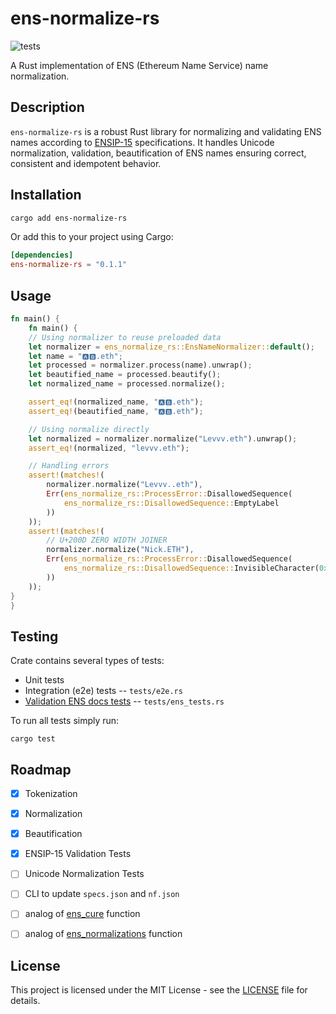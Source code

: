 # ens-normalize-rs

![tests](https://github.com/sevenzing/ens-normalize-rs/actions/workflows/tests.yml/badge.svg)

A Rust implementation of ENS (Ethereum Name Service) name normalization.

## Description

`ens-normalize-rs` is a robust Rust library for normalizing and validating ENS names according to [ENSIP-15](https://docs.ens.domains/ensip/15) specifications. It handles Unicode normalization, validation, beautification of ENS names ensuring correct, consistent and idempotent behavior.

## Installation

```bash
cargo add ens-normalize-rs
```

Or add this to your project using Cargo:

```toml
[dependencies]
ens-normalize-rs = "0.1.1"
```

## Usage

```rust
fn main() {
    fn main() {
    // Using normalizer to reuse preloaded data
    let normalizer = ens_normalize_rs::EnsNameNormalizer::default();
    let name = "🅰️🅱.eth";
    let processed = normalizer.process(name).unwrap();
    let beautified_name = processed.beautify();
    let normalized_name = processed.normalize();

    assert_eq!(normalized_name, "🅰🅱.eth");
    assert_eq!(beautified_name, "🅰️🅱️.eth");

    // Using normalize directly
    let normalized = normalizer.normalize("Levvv.eth").unwrap();
    assert_eq!(normalized, "levvv.eth");

    // Handling errors
    assert!(matches!(
        normalizer.normalize("Levvv..eth"),
        Err(ens_normalize_rs::ProcessError::DisallowedSequence(
            ens_normalize_rs::DisallowedSequence::EmptyLabel
        ))
    ));
    assert!(matches!(
        // U+200D ZERO WIDTH JOINER
        normalizer.normalize("Ni‍ck.ETH"),
        Err(ens_normalize_rs::ProcessError::DisallowedSequence(
            ens_normalize_rs::DisallowedSequence::InvisibleCharacter(0x200d)
        ))
    ));
}
}
```

## Testing

Crate contains several types of tests:

- Unit tests
- Integration (e2e) tests -- `tests/e2e.rs`
- [Validation ENS docs tests](https://docs.ens.domains/ensip/15#appendix-validation-tests) -- `tests/ens_tests.rs`


To run all tests simply run:

```
cargo test
```


## Roadmap


- [x] Tokenization
- [x] Normalization
- [x] Beautification
- [x] ENSIP-15 Validation Tests
- [ ] Unicode Normalization Tests
- [ ] CLI to update `specs.json` and `nf.json`
- [ ] analog of [ens_cure](https://github.com/namehash/ens-normalize-python?tab=readme-ov-file#ens_cure) function
- [ ] analog of [ens_normalizations](https://github.com/namehash/ens-normalize-python/tree/main?tab=readme-ov-file#ens_normalizations) function


## License

This project is licensed under the MIT License - see the [LICENSE](LICENSE) file for details.
